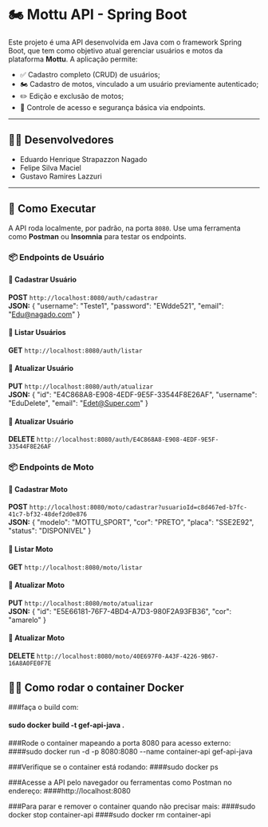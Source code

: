 # 🏍️ Mottu API - Spring Boot

Este projeto é uma API desenvolvida em Java com o framework Spring Boot, que tem como objetivo atual gerenciar usuários e motos da plataforma **Mottu**. A aplicação permite:

- ✅ Cadastro completo (CRUD) de usuários;
- 🏍️ Cadastro de motos, vinculado a um usuário previamente autenticado;
- ✏️ Edição e exclusão de motos;
- 🔐 Controle de acesso e segurança básica via endpoints.

---

## 👨‍💻 Desenvolvedores

- Eduardo Henrique Strapazzon Nagado  
- Felipe Silva Maciel
- Gustavo Ramires Lazzuri

---

## 🚀 Como Executar

A API roda localmente, por padrão, na porta `8080`. Use uma ferramenta como **Postman** ou **Insomnia** para testar os endpoints.

### 📦 Endpoints de Usuário

#### 🔸 Cadastrar Usuário
**POST** `http://localhost:8080/auth/cadastrar`  
**JSON:**
{
  "username": "Teste1",
  "password": "EWdde521",
  "email": "Edu@nagado.com"
}

#### 🔸  Listar Usuários
**GET** `http://localhost:8080/auth/listar`  

#### 🔸 Atualizar Usuário
**PUT** `http://localhost:8080/auth/atualizar`  
**JSON:**
{
  "id": "E4C868A8-E908-4EDF-9E5F-33544F8E26AF",
  "username": "EduDelete",
  "email": "Edet@Super.com"
}

#### 🔸 Atualizar Usuário
**DELETE** `http://localhost:8080/auth/E4C868A8-E908-4EDF-9E5F-33544F8E26AF` 


### 📦 Endpoints de Moto

#### 🔸 Cadastrar Moto
**POST** `http://localhost:8080/moto/cadastrar?usuarioId=c8d467ed-b7fc-41c7-bf32-48def2d0e876`  
**JSON:**
{
  "modelo": "MOTTU_SPORT",
  "cor": "PRETO",
  "placa": "SSE2E92",
  "status": "DISPONIVEL"
}

#### 🔸  Listar Moto
**GET** `http://localhost:8080/moto/listar`  

#### 🔸 Atualizar Moto
**PUT** `http://localhost:8080/moto/atualizar`  
**JSON:**
{
  "id": "E5E66181-76F7-4BD4-A7D3-980F2A93FB36",
  "cor": "amarelo"
}

#### 🔸 Atualizar Moto
**DELETE** `http://localhost:8080/moto/40E697F0-A43F-4226-9B67-16A8A0FE0F7E` 

## 🚀🐳 Como rodar o container Docker

###faça o build com:
#### sudo docker build -t gef-api-java .

###Rode o container mapeando a porta 8080 para acesso externo:
####sudo docker run -d -p 8080:8080 --name container-api gef-api-java

###Verifique se o container está rodando:
####sudo docker ps

###Acesse a API pelo navegador ou ferramentas como Postman no endereço:
####http://localhost:8080

###Para parar e remover o container quando não precisar mais:
####sudo docker stop container-api
####sudo docker rm container-api
